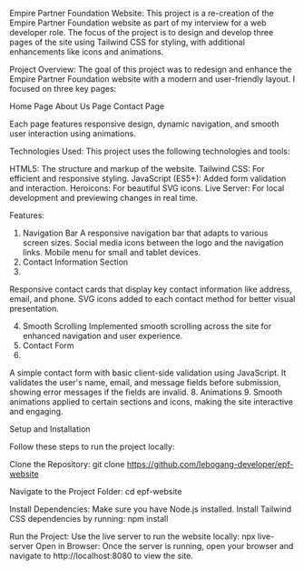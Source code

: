 Empire Partner Foundation Website:
This project is a re-creation of the Empire Partner Foundation website as part of my interview for a web developer role. The focus of the project is to design and develop three pages of the site using Tailwind CSS for styling, with additional enhancements like icons and animations.

Project Overview:
The goal of this project was to redesign and enhance the Empire Partner Foundation website with a modern and user-friendly layout. I focused on three key pages:

Home Page
About Us Page
Contact Page

Each page features responsive design, dynamic navigation, and smooth user interaction using animations.

Technologies Used:
This project uses the following technologies and tools:

HTML5: The structure and markup of the website.
Tailwind CSS: For efficient and responsive styling.
JavaScript (ES5+): Added form validation and interaction.
Heroicons: For beautiful SVG icons.
Live Server: For local development and previewing changes in real time.

Features:
1. Navigation Bar
A responsive navigation bar that adapts to various screen sizes.
Social media icons between the logo and the navigation links.
Mobile menu for small and tablet devices.
2. Contact Information Section
3. 
Responsive contact cards that display key contact information like address, email, and phone.
SVG icons added to each contact method for better visual presentation.

4. Smooth Scrolling
Implemented smooth scrolling across the site for enhanced navigation and user experience.
6. Contact Form
7. 
A simple contact form with basic client-side validation using JavaScript. It validates the user's name, email, and message fields before submission, showing error messages if the fields are invalid.
8. Animations
9. 
Smooth animations applied to certain sections and icons, making the site interactive and engaging.

Setup and Installation

Follow these steps to run the project locally:

Clone the Repository: git clone https://github.com/lebogang-developer/epf-website

Navigate to the Project Folder: cd epf-website

Install Dependencies: Make sure you have Node.js installed. Install Tailwind CSS dependencies by running: npm install

Run the Project: Use the live server to run the website locally: npx live-server
Open in Browser: Once the server is running, open your browser and navigate to http://localhost:8080 to view the site.



